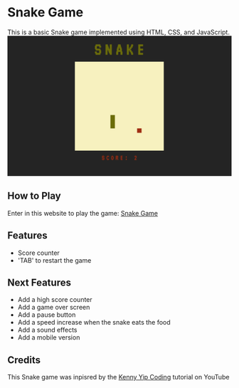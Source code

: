 # Snake Game

This is a basic Snake game implemented using HTML, CSS, and JavaScript.
![gameplay](gameplay.png)
## How to Play

Enter in this website to play the game: [Snake Game](https://dummy-snake-game.netlify.app/)

## Features

- Score counter
- 'TAB' to restart the game

## Next Features
- Add a high score counter
- Add a game over screen
- Add a pause button
- Add a speed increase when the snake eats the food
- Add a sound effects
- Add a mobile version

## Credits
This Snake game was inpisred by the [Kenny Yip Coding](https://www.youtube.com/watch?v=baBq5GAL0_U) tutorial on YouTube
